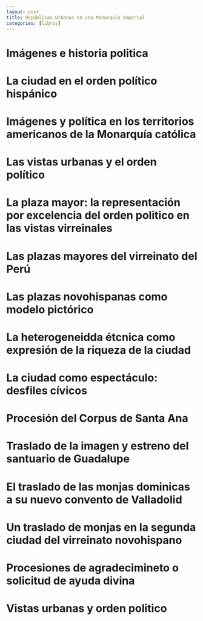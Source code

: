 ```yaml
---
layout: post
title: Repúblicas Urbanas en una Monarquía Imperial
categories: [libros]
---
```


<!--more-->

# Imágenes e historia politica
# La ciudad en el orden político hispánico
# Imágenes y política en los territorios americanos de la Monarquía católica
# Las vistas urbanas y el orden político
# La plaza mayor: la representación por excelencia del orden politico en las vistas virreinales
# Las plazas mayores del virreinato del Perú
# Las plazas novohispanas como modelo pictórico
# La heterogeneidda étcnica como expresión de la riqueza de la ciudad
# La ciudad como espectáculo: desfiles cívicos
# Procesión del Corpus de Santa Ana
# Traslado de la imagen y estreno del santuario de Guadalupe
# El traslado de las monjas dominicas a su nuevo convento de Valladolid
# Un traslado de monjas en la segunda ciudad del virreinato novohispano
# Procesiones de agradecimineto o solicitud de ayuda divina
# Vistas urbanas y orden politico
